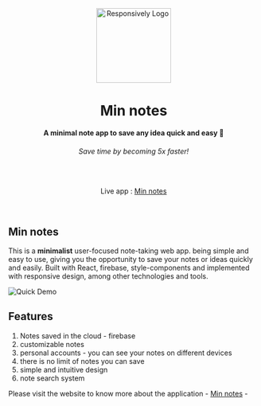 <div align="center">
  <img src="https://www.svgrepo.com/show/187113/notes-note.svg" alt="Responsively Logo" width="150">
  <h1>Min notes</h1>
  <strong>A minimal note app to save any idea quick and easy 🚀</strong>
  <h6>Save time by becoming 5x faster!</h6>
</div>

<br>

<p align="center">
  Live app : <a href="https://touzand.github.io/min-notes/#/home" target="_blank">
    Min notes
  </a>
</p>
<br>

## Min notes

This is a **minimalist** user-focused note-taking web app. being simple and easy to use, giving you the opportunity to save your notes or ideas quickly and easily. Built with React, firebase, style-components and implemented with responsive design, among other technologies and tools. 
<br>

![Quick Demo](http://imgfz.com/i/hVniZW1.png)

## Features
1. Notes saved in the cloud - firebase
2. customizable notes
3. personal accounts - you can see your notes on different devices
4. there is no limit of notes you can save
5. simple and intuitive design
6. note search system

Please visit the website to know more about the application - [Min notes](https://touzand.github.io/min-notes) -
